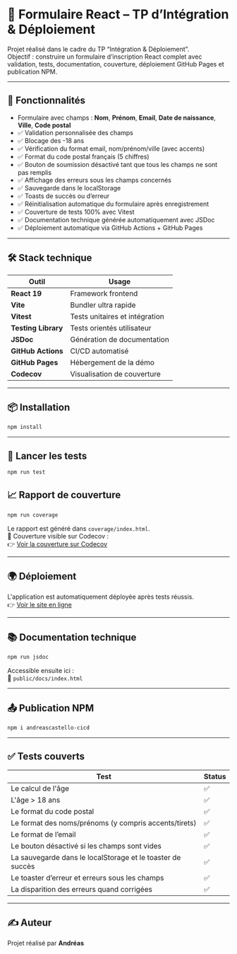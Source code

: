 # 📝 Formulaire React – TP d’Intégration & Déploiement

Projet réalisé dans le cadre du TP “Intégration & Déploiement”.  
Objectif : construire un formulaire d’inscription React complet avec validation, tests, documentation, couverture, déploiement GitHub Pages et publication NPM.

---

## 🚀 Fonctionnalités

- Formulaire avec champs : **Nom**, **Prénom**, **Email**, **Date de naissance**, **Ville**, **Code postal**
- ✅ Validation personnalisée des champs
- ✅ Blocage des -18 ans
- ✅ Vérification du format email, nom/prénom/ville (avec accents)
- ✅ Format du code postal français (5 chiffres)
- ✅ Bouton de soumission désactivé tant que tous les champs ne sont pas remplis
- ✅ Affichage des erreurs sous les champs concernés
- ✅ Sauvegarde dans le localStorage
- ✅ Toasts de succès ou d’erreur
- ✅ Réinitialisation automatique du formulaire après enregistrement
- ✅ Couverture de tests 100% avec Vitest
- ✅ Documentation technique générée automatiquement avec JSDoc
- ✅ Déploiement automatique via GitHub Actions + GitHub Pages

---

## 🛠️ Stack technique

| Outil                         | Usage                                |
|------------------------------|--------------------------------------|
| **React 19**             | Framework frontend             |
| **Vite**                 | Bundler ultra rapide           |
| **Vitest**               | Tests unitaires et intégration |
| **Testing Library**      | Tests orientés utilisateur     |
| **JSDoc**                | Génération de documentation    |
| **GitHub Actions**       | CI/CD automatisé               |
| **GitHub Pages**         | Hébergement de la démo         |
| **Codecov**              | Visualisation de couverture    |

---

## 📦 Installation

```bash
npm install
```

---

## 🧪 Lancer les tests

```bash
npm run test
```

## 📈 Rapport de couverture

```bash
npm run coverage
```

Le rapport est généré dans `coverage/index.html`.  
📡 Couverture visible sur Codecov :  
👉 [Voir la couverture sur Codecov](https://app.codecov.io/gh/andreascastello/integ-deploiement)

---

## 🌍 Déploiement

L'application est automatiquement déployée après tests réussis.  
👉 [Voir le site en ligne](https://andreascastello.github.io/integ-deploiement/)

---

## 📚 Documentation technique

```bash
npm run jsdoc
```

Accessible ensuite ici :  
📁 `public/docs/index.html`

---

## 📤 Publication NPM

```bash
npm i andreascastello-cicd
```

---

## ✅ Tests couverts

| Test | Status |
|------|--------|
| Le calcul de l'âge | ✅ |
| L'âge > 18 ans | ✅ |
| Le format du code postal | ✅ |
| Le format des noms/prénoms (y compris accents/tirets) | ✅ |
| Le format de l’email | ✅ |
| Le bouton désactivé si les champs sont vides | ✅ |
| La sauvegarde dans le localStorage et le toaster de succès | ✅ |
| Le toaster d’erreur et erreurs sous les champs | ✅ |
| La disparition des erreurs quand corrigées | ✅ |

---

## ✍️ Auteur

Projet réalisé par **Andréas**